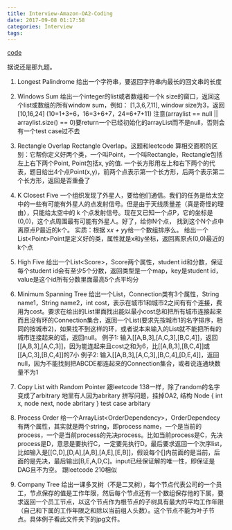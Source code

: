 ```yaml
---
title: Interview-Amazon-OA2-Coding
date: 2017-09-08 01:17:58
categories: Interview
tags:
---
```

[code](https://gitlab.com/wfeng1/Amazon-OA2)

据说还是那九题。

1. Longest Palindrome
给出一个字符串，要返回字符串内最长的回文串的长度

2. Windows Sum
给出一个integer的list或者数组和一个k size的窗口，返回这个list或数组的所有window sum，例如：
[1,3,6,7,11], window size为3，返回[10,16,24] (10=1+3+6，16=3+6+7，24=6+7+11)
注意(arraylist == null || arraylist.size() == 0)要return一个已经初始化的arrayList而不是null，否则会有一个test case过不去

3. Rectangle Overlap
Rectangle Overlap。这题和leetcode 算相交面积的区别：它帮你定义好两个类，一个叫Point，一个叫Rectangle，Rectangle包括左上右下两个Point, Point包括x, y的值.
一个长方形用左上和右下两个的代表，题目给出4个点Point(x,y)，前两个点表示第一个长方形，后两个表示第二个长方形，返回是否重叠了

4. K Closest Five
一个组织发现了外星人，要给他们通信。我们的任务是给太空中的一些有可能有外星人的点发射信号。但是由于天线质量差（真是奇怪的理由），只能给太空中的 k 个点发射信号。现在又已知一个点P，它的坐标是(0,0)，这个点周围最有可能有外星人。好了，给你N个点， 找到这个N个点中离原点P最近的k个。
实质：根据 x*x + y*y给一个数组排序么。
给出一个List&lt;Point&gt;Point是定义好的类，属性就是x和y坐标，返回离原点(0,0)最近的k个点 

5. High Five
给出一个List&lt;Score&gt;，Score两个属性，student id和分数，保证每个student id会有至少5个分数，返回类型是一个map，key是student id，value是这个id所有分数里面最高5个点平均分

6. Minimum Spanning Tree
给出一个List<Connection>，Connection类有3个属性，String name1，String name2，int cost，表示在城市1和城市2之间有有个连接，费用为cost。要求在给出的List<Connection>里面找出能以最小cost总和把所有城市连接起来而且没有环的Connection集合，返回一个List<Connection>(要求先按城市1的名字排序，相同的按城市2)，如果找不到这样的环，或者说本来输入的List<Connection>就不能把所有的城市连接起来的话，返回null。
例子1:
输入[[A,B,3],[A,C,3],[B,C,4]]，返回[[A,B,3],[A,C,3]]，因为能连起来且cost之和为6，比[[A,B,3],[B,C,4]]或[[A,C,3],[B,C,4]]的7小
例子2:
输入[[A,B,3],[A,C,3],[B,C,4],[D,E,4]]，返回null，因为不能找到把ABCDE都连起来的Connection集合，或者说连通块数量不为1

7. Copy List with Random Pointer
跟leetcode 138一样，除了random的名字变成了arbitrary
地里有人因为abritary 拼写问题，挂掉OA2, 
结构 
Node {
  int x,
  node next,
  node abritary
}
test case arbitary

8. Process Order
给一个ArrayList&lt;OrderDependency&gt;，OrderDependecy有两个属性，其实就是两个string，即process name，一个是当前的process，一个是当前process的先决process。比如当前process是C，先决process是D，意思是要执行C，一定要先执行D。最后要求返回一个次序list，比如输入是[[C,D],[D,A],[A,B],[A,E],[E,B]]，假设每个[]内前面的是当前，后面的是先决，最后输出[B,E,A,D,C]。input已经保证解的唯一性，即保证是DAG且不为空。
跟leetcode 210相似

9. Company Tree
给出一课多叉树（不是二叉树），每个节点代表公司的一个员工，节点保存的值是工作年限，然后每个节点还有一个数组保存他的下属，要求返回一个员工节点，以这个节点作为根节点的子树具有最大的平均工作年限（自己和下属的工作年限之和除以当前组人头数）。这个节点不能为叶子节点。具体例子看此文件夹下的jpg文件。

